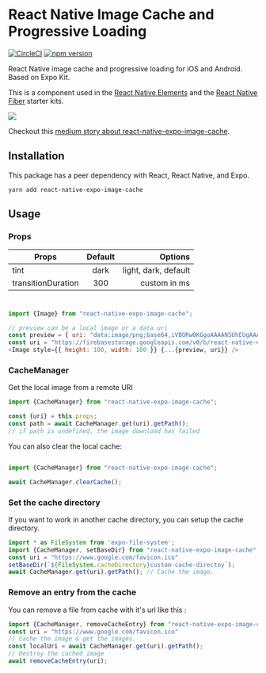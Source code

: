 # React Native Image Cache and Progressive Loading


[![CircleCI](https://circleci.com/gh/wcandillon/react-native-expo-image-cache.svg?style=svg)](https://circleci.com/gh/wcandillon/react-native-expo-image-cache)
[![npm version](https://badge.fury.io/js/react-native-expo-image-cache.svg)](https://badge.fury.io/js/react-native-expo-image-cache)

React Native image cache and progressive loading for iOS and Android. Based on Expo Kit.

This is a component used in the [React Native Elements](https://react-native.shop/#elements) and the [React Native Fiber](https://react-native.shop/#fiber) starter kits.

<img src="https://firebasestorage.googleapis.com/v0/b/react-native-e.appspot.com/o/2018-01-28%2017_36_46.gif?alt=media&token=6afaef74-454d-4c04-85ab-be410d0b225b" />

Checkout this [medium story about react-native-expo-image-cache](https://medium.com/@wcandillon/5-things-to-know-about-images-react-native-69be41d2a9ee).

## Installation

This package has a peer dependency with React, React Native, and Expo.

```
yarn add react-native-expo-image-cache
```

## Usage

### Props

| Props        | Default     | Options  |
| ------------- |:-------------:| -----:|
| tint      | dark | light, dark, default |
| transitionDuration     | 300      | custom in ms |


### <Image>

```js
import {Image} from "react-native-expo-image-cache";

// preview can be a local image or a data uri
const preview = { uri: "data:image/png;base64,iVBORw0KGgoAAAANSUhEUgAAAAEAAAABCAYAAAAfFcSJAAAADUlEQVR42mNk+M9QDwADhgGAWjR9awAAAABJRU5ErkJggg==" };
const uri = "https://firebasestorage.googleapis.com/v0/b/react-native-e.appspot.com/o/b47b03a1e22e3f1fd884b5252de1e64a06a14126.png?alt=media&token=d636c423-3d94-440f-90c1-57c4de921641";
<Image style={{ height: 100, width: 100 }} {...{preview, uri}} />
```

### CacheManager

Get the local image from a remote URI

```js
import {CacheManager} from "react-native-expo-image-cache";

const {uri} = this.props;
const path = await CacheManager.get(uri).getPath();
// if path is undefined, the image download has failed 
```

You can also clear the local cache:

```js

import {CacheManager} from "react-native-expo-image-cache";

await CacheManager.clearCache();
```


 ### Set the cache directory

 If you want to work in another cache directory, you can setup the cache directory.

 ```js
import * as FileSystem from 'expo-file-system';
import {CacheManager, setBaseDir} from "react-native-expo-image-cache";
 const uri = "https://www.google.com/favicon.ico"
setBaseDir(`${FileSystem.cacheDirectory}custom-cache-directoy`);
await CacheManager.get(uri).getPath(); // Cache the image.
```

 ### Remove an entry from the cache
You can remove a file from cache with it's url like this :

 ```js
import {CacheManager, removeCacheEntry} from "react-native-expo-image-cache";
const uri = "https://www.google.com/favicon.ico"
// Cache the image & get the images.
const localUri = await CacheManager.get(uri).getPath();
// Destroy the cached image
await removeCacheEntry(uri);
 ```
